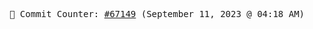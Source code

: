 <p align="center">
    <samp>
        📮 Commit Counter: <a href="https://github.com/Javascript-void0/Javascript-void0/commits/main">#67149</a> (September 11, 2023 @ 04:18 AM)
    </samp>
</p>